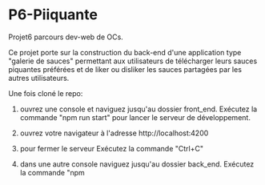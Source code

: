 # P6-Piiquante
Projet6 parcours dev-web de OCs.


Ce projet porte sur la construction du back-end d'une application type "galerie de sauces" permettant aux utilisateurs de télécharger leurs sauces piquantes préférées et de liker ou disliker les sauces partagées par les autres utilisateurs.

Une fois cloné le repo:

1) ouvrez une console et naviguez jusqu'au dossier front_end. Exécutez la commande "npm run start" pour lancer le serveur de développement.


2) ouvrez votre navigateur à l'adresse http://localhost:4200

3) pour fermer le serveur Exécutez la commande "Ctrl+C" 

4) dans une autre console naviguez jusqu'au dossier back_end. Exécutez la commande "npm 
